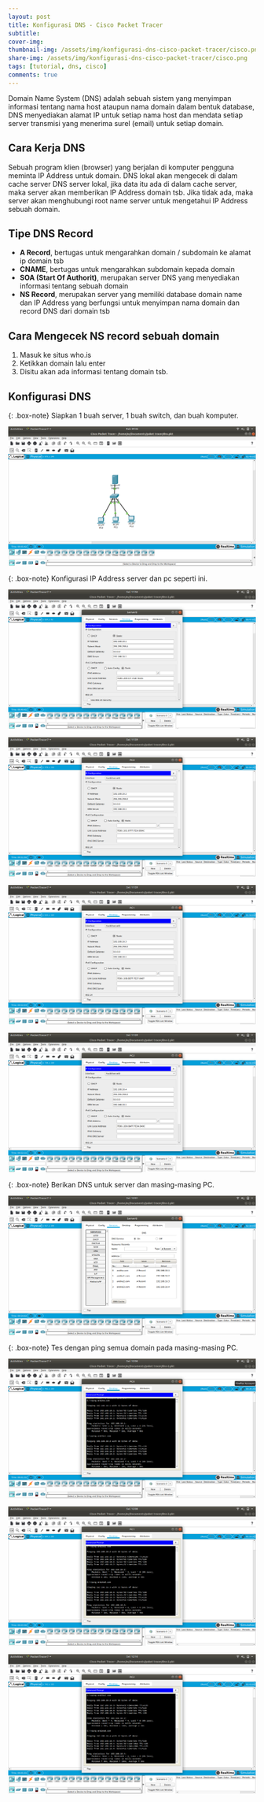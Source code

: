 ```yaml
---
layout: post
title: Konfigurasi DNS - Cisco Packet Tracer
subtitle: 
cover-img: 
thumbnail-img: /assets/img/konfigurasi-dns-cisco-packet-tracer/cisco.png
share-img: /assets/img/konfigurasi-dns-cisco-packet-tracer/cisco.png
tags: [tutorial, dns, cisco]
comments: true
---
```


Domain Name System (DNS) adalah sebuah sistem yang menyimpan informasi tentang nama host ataupun nama domain dalam bentuk database,
DNS menyediakan alamat IP untuk setiap nama host dan mendata setiap server transmisi yang menerima surel (email) untuk setiap domain.

## Cara Kerja DNS

Sebuah program klien (browser) yang berjalan di komputer pengguna meminta IP Address untuk domain.
DNS lokal akan mengecek di dalam cache server DNS server lokal, jika data itu ada di dalam cache server, maka server akan memberikan IP Address domain tsb.
Jika tidak ada, maka server akan menghubungi root name server untuk mengetahui IP Address sebuah domain.

## Tipe DNS Record

- **A Record**, bertugas untuk mengarahkan domain / subdomain ke alamat ip domain tsb
- **CNAME**, bertugas untuk mengarahkan subdomain kepada domain
- **SOA (Start Of Authorit)**, merupakan server DNS yang menyediakan informasi tentang sebuah domain
- **NS Record**, merupakan server yang memiliki database domain name dan IP Address yang berfungsi untuk menyimpan nama domain dan record DNS dari domain tsb

## Cara Mengecek NS record sebuah domain

1. Masuk ke situs who.is
2. Ketikkan domain lalu enter
3. Disitu akan ada informasi tentang domain tsb.

## Konfigurasi DNS

{: .box-note}
Siapkan 1 buah server, 1 buah switch, dan  buah komputer.

![cisco-dns-1](/assets/img/konfigurasi-dns-cisco-packet-tracer/cisco-dns-1.png)

{: .box-note}
Konfigurasi IP Address server dan pc seperti ini. 

![cisco-dns-2](/assets/img/konfigurasi-dns-cisco-packet-tracer/cisco-dns-2.png)

![cisco-dns-3](/assets/img/konfigurasi-dns-cisco-packet-tracer/cisco-dns-3.png)

![cisco-dns-4](/assets/img/konfigurasi-dns-cisco-packet-tracer/cisco-dns-4.png)

![cisco-dns-5](/assets/img/konfigurasi-dns-cisco-packet-tracer/cisco-dns-5.png)

{: .box-note}
Berikan DNS untuk server dan masing-masing PC.

![cisco-dns-6](/assets/img/konfigurasi-dns-cisco-packet-tracer/cisco-dns-6.png)

{: .box-note}
Tes dengan ping semua domain pada masing-masing PC.

![cisco-dns-7](/assets/img/konfigurasi-dns-cisco-packet-tracer/cisco-dns-7.png)

![cisco-dns-8](/assets/img/konfigurasi-dns-cisco-packet-tracer/cisco-dns-8.png)

![cisco-dns-9](/assets/img/konfigurasi-dns-cisco-packet-tracer/cisco-dns-9.png)
